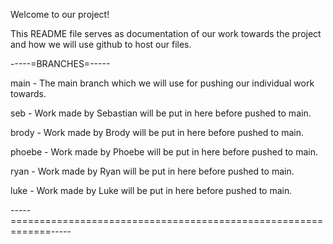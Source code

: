 Welcome to our project!

This README file serves as documentation of our work towards the project and how we will use github to host our files.


-----=BRANCHES=-----

main - The main branch which we will use for pushing our individual work towards.

seb - Work made by Sebastian will be put in here before pushed to main.

brody - Work made by Brody will be put in here before pushed to main.

phoebe - Work made by Phoebe will be put in here before pushed to main.

ryan - Work made by Ryan will be put in here before pushed to main.

luke - Work made by Luke will be put in here before pushed to main.

-----=============================================================-----
